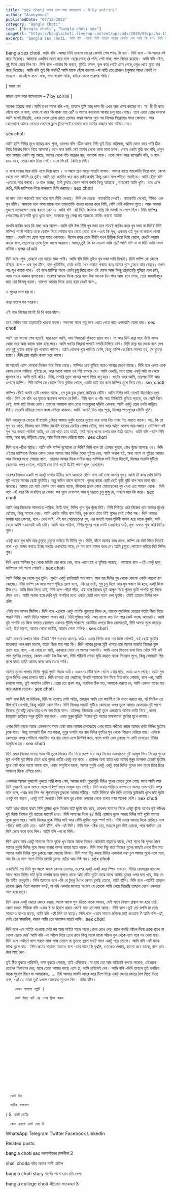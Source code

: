 ```yaml
---
title: "sex choti মাদার চোদ আর বাহেনচোদ – 8 by soirini"
author: "Anonymous"
publishedDate: "07/12/2022"
category: "Bangla Choti"
tags: ["bangla choti", "bangla choti sex"]
imageUrl: "https://banglachoti.live/wp-content/uploads/2020/08/pacha-150x150.jpg"
excerpt: "bangla sex choti. আমি বলি -আচ্ছা দিদি তাহলে মায়ের কেসটা শেষ পর্যন্ত কি হল। দিদি বলে – কি আবার নষ্ট করে দিয়েছে। আমাকে একদিন ফোন করে বলে -হয়ে গেছে রে পলি, পেট সাফ, পাপ বিদেয় হয়েছে। আমি বলি -ইস, দুষ্টু ট..."
---
```


bangla sex choti. আমি বলি -আচ্ছা দিদি তাহলে মায়ের কেসটা শেষ পর্যন্ত কি হল। দিদি বলে – কি আবার নষ্ট করে দিয়েছে। আমাকে একদিন ফোন করে বলে -হয়ে গেছে রে পলি, পেট সাফ, পাপ বিদেয় হয়েছে। আমি বলি -ইস, দুষ্টু টাকে মেরে দিল মা। দিদি বলে -আবার কি করবে, ফুর্তির ফসল, ভুল করে পেটে এসে গেছে,ওষুধ খেয়ে মুতে বার করে দিয়েছে। আমি বলি তুই কি বললি? আমি মাকে হেঁসে বললাম -যা নাতি তো তাহলে ঠাকুমার আদর পেলই না তাহলে। মা হেঁসে বলে -বাবা, মাথা খারাপ নাকি, বাইরে ফেলে তারপর শান্তি।


[
সমস্ত পর্ব


মাদার চোদ আর বাহেনচোদ – 7 by soirini
]


অনেক হয়েছে বাবা।আমি তখন মাকে বলি -মা, তাহলে তুমি আর দাদা কি এখন আর ওসব করছো না। মা  হি হি করে হেঁসে বলে ও বাবা, ওসব না করে কি থাকা যায় রে? ও আমার কারখানা আবার চালু হয়ে গেছে। তবে এবার তোর দাদাকে আমি বলেই দিয়েছি, এবার থেকে রোজ রাতে তোমার বাচ্চা আমার গুদে নয় নিজের নিরোধের মধ্যে ফেলবে। আর কোনভাবে আমার ভেতরে ফেললে ক্লাস টুয়েল্ভেই তোমায় ধরে আমার বাচ্ছার বাবা বানিয়ে দেব।


sex choti


আমি হাসি দিদির মুখে মায়ের কাণ্ড শুনে, তারপর বলি -ঠিক আছে দিদি তুই চিন্তা করিসনা, আমি যেমন করে পারি ঠিক গিয়ে নিরোধ কিনে নিয়ে আসবো। মনে মনে ভাবি নেই মামার থেকে কানা মামা ভাল। শেষে একটা বুদ্ধি বার করি, প্রসুন বলে আমার একটা বন্ধু আছে, আমার থেকে পাঁচ বছরের বড়, কলেজে পড়ে। ওকে ফোন করে ব্যাপারটা বলি, ও বলে হয়ে যাবে, তোর কোন চিন্তা নেই। ওকে দিয়েই  কিনিয়ে নিই।


ও বলে সন্ধের পরে বাড়ি এসে দিয়ে যাবে । ও আসে প্রায় সাড়ে সাতটা নাগাদ। আমার হাতে প্যাকেটটা দিয়ে বলে, কোথা থেকে মাল পটালি রে তুই। আমি তো কতদিন ধরে কত চেষ্টা করছি কিন্তু কোন মাল পটাতে পারছিনা। আমি হেঁসে বলি -তোকে পরে বলবো। ও বলে আচ্ছা, মাগী চুদতে কেমন লাগে বলবি কিন্তু আমাকে , তাহলেই আমি খুশি। ঘরে এসে দেখি, দিদি মাম্পিকে নিয়ে বাথরুমে হিসি করাচ্ছে। sex choti


মা দাদা বোন সকলেই অন্য ঘরে বসে টিভি দেখছে। দিদি কে ডেকে  প্যাকেটটা দেখাই। প্যাকেটটা দেখেই, দিদির  এক মুখ হাঁসি। আমাকে বলে আজ মাকে বলে তাড়াতাড়ি খাওয়া দাওয়া করে নিবি, বেশি দেরি করিসনা শুতে। আজ আমরা দুজনে অনেকক্ষণ সেক্স করবো কেমন। আমি বলি -হ্যাঁ দিদি, কালকে সত্যি কি ভালই না লেগে ছিল। দিদি মাম্পির পেচ্ছাপের জায়গাটা ধুতে ধুতে বলে, আজকে শুধু সেক্স নয় আজকে ফাকিং করবো আমরা।












দেখবি ফাকিং করে কি মজা আর আনন্দ।আমি বলি উফ দিদি খুব মজা হবে নারে? ফাকিং করে খুব মজা না দিদি? দিদি মাম্পির প্যান্ট পরিয়ে ওকে কোলে নিয়ে শোয়ার ঘরে যেতে যেতে বলে -ওযে কি সুখ, একবার ওই সুখ না করলে বোঝা যায়না। দেখবি মন ফ্রেশ হয়ে যাবে একবারে। বিশেষ করে তোর বীর্যটা যখন চিড়িক দিয়ে দিয়ে বেরবে, দেখবি আরাম কাকে বলে, ছেলেদের চোখ বুঁজে আসে আরামে। আচ্ছা,তুই কি ধন নাড়াস নাকি রে? আমি বলি না না দিদি আমি ওসব করিনা। sex choti


দিদি বলে -গুড ,তাহলে তো আরো মজা পাবি। আমি বলি দিদি তুইও খুব মজা পাবি নিশ্চই। দিদি মাম্পি কে কোলে বসিয়ে  বলে – এক মুখ হাঁসে, বলে খুউউউব, তোর ধনটা যখন পকাত পকাত করে আমার গুদে ঢুকবে আর বেরবে। তখন আঃ সুখ কাকে বলে। এই বলে মাম্পির গালে একটা চুমু দিয়ে বলে এই সোনা আজ কিন্তু তাড়াতাড়ি ঘুমিয়ে পড়া চাই, আজ মাকে একদন জ্বালাবেনা। তারপর আমার দিকে চেয়ে বলে উফ অনেক দিন পরে আজ হবে ওসব, তোর জামাইবাবুর দ্বারা তো কিসসু হয়না। তারপর আমার দিকে চেয়ে ছড়া কেটে বলে…


এ সুখের ভাগ হয় না।

বারে বারেও মন ভরেনা।

এই বলে নিজের মনেই খি খি করে হাঁসে।

তবে সেদিন আর তাড়াতাড়ি খাওয়া হয়না। সকলের সাথে গল্প করে খেতে খেতে রাত এগারোটা বেজে যায়। sex choti


আমি তো খাওয়া শেষ হতেই, ঘরে চলে আসি, দাদা সিগারেট ফুঁকতে ছাদে যায়। মা আর দিদি রান্না ঘরে এঁটো বাসন ধোয়া আর অন্য কাজে ব্যাস্ত হয়ে পরে। আমি খাটের বিছানা পলাটে মশারি টাঙ্গিয়ে রাখি। দিদি রান্না ঘর থেকে বলে দেখ তো দুষ্টু দুটোর কাকে ঘুম পারাতে পারিস। আমি বোনকে ঘুম পারিয়ে ফেলি, কিন্তু মাম্পি কে নিয়ে সমস্যা হয়, সে ঘুমতে চায়না। দিদি প্রায় বারটা নাগাদ ঘরে আসে।


মা আগেই এসে বোনকে নিজের ঘরে নিয়ে গেছে। মাম্পিও প্রায় ঘুমিয়ে পরেও আবার জেগে যাচ্ছে। দিদি বলে এবার ওকে কোল থেকে নামিয়ে  শুইয়ে দে, আর আস্তে আস্তে ওর পিঠ চাপড়ে দে। আমি দেখছি, মনে হচ্ছে একটু মাই না খেলে ঘুমোবে না। আমি তাই করি।  দিদি, মশারি তুলে আমার পাশে গিয়ে বাবু হয়ে। খাটের ধারে আমি, তারপর দিদি আর ওপাসে মাম্পি। দিদি মাম্পি কে কোলে নিয়ে ব্লাউজ খোলে, একটা মাই বার করে মাম্পির মুখে দিয়ে দেয়। sex choti


মাম্পির ঠোঁটে অমনি ঢেউ খেলতে থাকে , সে চুক চুক চুষছে মাইয়ের বোঁটা। আমি দিদির মাই দেখেই উত্তেজিত হয়ে পরি। দিদি কে বলি ওর ঘুমতে কতক্ষন লাগবে রে দিদি। দিদি বলে ও পাঁচ সাত মিনিটেই ঘুমিয়ে পড়বে, ওর পেটে খিদে নেই, যাস্ট মাই টানার নেশা। তারপর আমাকে বলে তোর পাতলুনের দড়িটা খোলনা, আমি একটু তোর ধনটা নাড়িয়ে দিই। তোরটা দাঁড়িয়ে গেলে কাজ এগিয়ে থাকবে। আমি  অমনি চিত হয়ে শুয়ে, নিজের পাতলুনের দড়িটা খুলি।


দিদি পাতলুনের ভেতর বাঁ হাতটা ঢুকিয়ে আমার নুনুটা হাতের মুঠোয় ধরে ওপর নিচ ওপর নিচ করতে থাকে। আঃ, কি যে সুখ হয় ওতে, নিজের ধনে দিদির মেয়েলি হাতের চেটোর পেলব ছোঁয়া, মনে ভরে আসে আনন্দ আর মজায়। বেশিক্ষন ওই সুখ সহ্য করতে পারিনা আমি, ধন তো খাড়া হয়ে যায়ই, সেই সাথে ধনের ডগায় মাল উঠে আসে। আমি বলি -ব্যাস দিদি ব্যাস, আর নয়, দাঁড়িয়ে গেছে, আর দিলে মাল বেরিয়ে যাবে। sex choti


দিদি বলে -ঠিক আছে। আমি বলি মাম্পি ঘুমোলো রে দিদি? দিদি বলে হ্যাঁ এইবার ঘুমবে, চোখ বুঁজে আসছে ওর। দিদি এইবার মাম্পিকে নিজের কোল থেকে আমার আর দিদির মধ্যে শুইয়ে দেয়, আমি অবাক হই, অন্য পাশে না শুইয়ে আমার আর নিজের মধ্যে শোয়ায় বলে। তারপর আমার দিকে সাইড হয়ে মাম্পিকে মাই দিতে দিতেই, নিজের সায়াটা ঘুটিয়ে কোমরের ওপর তোলে, শাড়িটা তো দিদি খাটে উঠেই পাশে খুলে রেখেছিল।


তারপর নিজের একটা পা একটু ওপরে উঠিয়ে বলে আমাকে হেঁসে বলে এই দেখ আমার গুদ। আমি হাঁ করে দেখি দিদির দুই পায়ের মাঝের ছোট্ট ফুটোটা। অল্প কদিন আগে কামানো, গুদের কাছে ছোট ছোট কুচি কুচি বাল সবে মাথা বার করেছে। আমার তো গাটা কেমন যেন করতে থাকে, জীবনের প্রথম কোন মেয়েছেলের গুদ দেখা এত সামনে থেকে। দিদি বলে -হাঁ করে কি দেখছিস রে বোকা, সব খুলে দেখালাম,আয় দু চারতে চুমু ফুমু দে, নাহলে হবে কি করে। sex choti


আমি আর নিজেকে সামলাতে পারিনা, উঠে বসে, দিদির গুদে মুখ গুঁজে দিই। দিদি শিউড়ে ওঠে নিজের গুদে আমার মুখের ছোঁয়ায়, কিন্তু সামলে নেয়। আমি একটা গভীর শ্বাস টানি, বুক ভরে টেনে নিই গুদের সেই সোঁদা গন্ধ। দিদি আমার মাথায় হাত বোলায়, বলে- দেখ ভাই, এই হল মেয়েছেলের গুদ, এর জন্যই সাড়া পৃথিবী পাগল হয়ে থাকে বুঝলি, আট থেকে আশি সকলেরই এটা চাই। আমি আর পারিনা, দিদির গুদের গন্ধে মনটা চনমনিয়ে ওঠে, মুখ  ঘষতে শুরু করি দিদির গুদে।


একটু করে মুখ ঘষি আর চুমুতে চুমুতে ভরিয়ে দি দিদির গুদ। দিদি, হাঁসে আমার কাণ্ড দেখে, মাম্পি কে মাই দিতে দিতেই বলে -খুব আদর করতে ইচ্ছে করছে ওখানটায় নারে, নে মন ভরে আদর করে নে।আমি চুমুতে সোহাগে ভরিয়ে দিই দিদির গুদ।

দিদি এবার মাম্পির মুখ থেকে মাইটা বের করে নেয়, বলে -মনে হয় ও ঘুমিয়ে পরেছে। আমাকে বলে -এই একটু ছাড়, মাম্পিকে ওই পাশে শোয়াই। sex choti


আমি দিদির গুদ থেকে মুখ তুলি। মুখটা একটু চ্যাটচ্যাটে মত লাগে, মনে হয় দিদির গুদ থেকে কোনো একটা পাতলা রস বেরচ্ছে। দিদি মাম্পি কে অন্য পাশে শুইয়ে রেখে বলে, -কি রে ভাই, শুধু চুমু দিলে আর মুখ ঘষলে কি হবে, একটু জিভ টিভ দে। আমি জিভ দিতে যাই, দিদি বলে -দাঁড়া দাঁড়া, এই বলে নিজের দুই আঙ্গুল দিয়ে গুদের দুটো পাপড়ি দুই দিকে টেনে ধরে। আমি অবাক হয়ে দেখি দুই পাপড়ির মধ্যে একটা ছোট্ট লাল মাংস ওলা ফুটো। ওটাই তাহলে দিদির লাল চেঁরা।


এটাই হল আসল জিনিস। দিদি বলে -প্রথমে একটু পাপড়ি গুলোতে জিভ দে, তারপর ফুটোটার ভেতরে যতটা জিভ দিতে পারবি দিবি। আমি দিদির আদেশ পালন করি। দিদি গুঙ্গিয়ে ওঠে -আঃ মাগো কত দিন পরে কেউ খাচ্ছে আমারটা। আমি দুই পাপড়ি তে জিভ বলাতে বোলাতে একবার পুঁটলি পাকানো কোটটার ওপরে জিভ বোলাতেই, দিদি অসহ্য সুখে কাতড়ে ওঠে, উফ মাগো, আমার সোনা ভাইটা, আমার সোনা মানিক। sex choti


আমি যতবার ওখানে জিভ ঠেকাই দিদি ততবার কাতড়ে ওঠে। এবার দিদির কথা মত জিভ বোলাই, ওই ছোট্ট ফুটোর মধ্যেকার লাল নরম মাংসে, যতটা জিভ যায় আর কি। দিদি আমার চুলের মুঠি খামচে ধরে আমার মাথাটা নিজের গুদে চেপে ধরে, বলে, -খা খেয়ে নে ভাই, একবারে খেয়ে নে আমার ওখানটা। আমি এবার জিভের ডগা দিয়ে খোঁচা দিই ওই লাল ফুটোর ভেতরে, কেমন একটা টক টক স্বাদ, দিদি শরীরটা মোড়া মুড়ি করতে থাকে নিদারুন সুখে, কিন্তু কোমরটা স্থির রাখে যাতে আমি আমার কাজ করে যেতে পারি।


আমার মুখের লালায় দিদির পুরো গুদটা ভিজে ওঠে। একসময় দিদি বলে -ব্যাস এবার ছাড়, সময় এসে গেছে। আমি মুখ তুলে দিদির ওপর চাপতে যাই। দিদি চাপতে তো দেয়ইনা, উলটে আমাকে টান দিয়ে চিত করে শোয়ায়, বলে -না, আমি চাপবো আজ, তুই অন্যদিন চাপিস। তোর তো প্রথম বার, পারবিনা ঠিক মত, আমাকে করতে দে, আমি একদম মনের মত করে করবো তোকে। sex choti


আমি বাধা দিই না দিদিকে, দিদি যা বলেছে সেটা সত্যি, তাছাড়া আমি তো জানিইনা কি ভাবে করতে হয়, হ্যাঁ ভিডিও তে নীল ছবি দেখেছি, কিন্তু করিনি কোন দিন। দিদি নিজের সায়াটা গুটিয়ে কোমরের ওপর তুলে আমার কোমরের দুই পাশে নিজের দুই হাঁটু রেখে তার ওপর ভর দিয়ে বসে। তারপর  নিজেকে একটু তুলে একহাতে আমার ধনটা নিয়ে , ধনের চামড়াটা ছাড়িয়ে ননুর মুণ্ডিটা বার করে। এবার নুনুর মুণ্ডিটা নিজের দুই পায়ের মাঝখানের ফুটোর মুখে লাগায়।


এবার দিদি আস্তে আস্তে এমনভাবে বসার চেষ্টা করে আমার তলপেটের ওপর যাতে শরীরের ভারে আমার ধনটা দিদির ফুটোয় ঢুকে যায়। কিন্তু ব্যাপারটা ঠিক মত হয়না, নুনুর ডগাটা বার বার দিদির ফুটোর মুখ থেকে পিছলে বেরিয়ে যায়। এদিকে কোমরের ওপর গোটানো সায়াটাও বার বার নেমে এসে ডিস্টার্ব করে, ফলে ধনটা কেন ঢুকছে না সেটা দেখতেও দিদির অসুবিধে হয়। sex choti


দিদি তখন নিজের সায়ার সামনেটা তুলে নিজের দাঁত দিয়ে চেপে ধরে আর নিজের একহাতের দুই আঙ্গুল দিয়ে নিজের গুদের দুই পাপড়ি দুই দিকে টেনে ধরে গুদের গর্তটা একটু বড় করে । তারপর অন্য হাতে ধরা আমার নুনুর মাশরুম হেডটা ফুটোর মুখে সেট করে আস্তে আস্তে বসে, এবার অসুবিধে হয়না, আমার নুনুটা একটু একটু করে দিদির গুদের লাল মাংস চিরে চিরে সামনের দিকে এগিয়ে চলে।


একসময় আমরা দুজনেই বুঝতে পারি কাজ শেষ, আমার ধনটা পুরোপুরি দিদির গুদের ভেতর ঢুকে গেছে ফলে আমি আর দিদি দুজনেই একে অপরে সাথে পরিপূর্ণ ভাবে সংযুক্ত হয়ে গেছি। দিদি এবার শান্তিতে ভাল্ভাবে আমার তলপেটের ওপর বসে বলে, -আঃ কত দিন পর পুরুষমানুষ ঢুকলো আমার শরীরে। আমি দিদিকে বলি দিদি তোমার ব্লাউজটা খুলে মাই দুটো একটু বার করনা , একটু মাই দেখবো।দিদি বলে ধুর বোকা ওপরের থেকে তলার মজা অনেক বেশি। sex choti


আমি তাও বায়না করায় দিদি ব্লাউজ খুলে নিজের মাই দুটো বার করে, তারপর সামনের দিকে একটু ঝুঁকে আমার দুই কাঁধের দুই দিকে নিজের দুই হাতের সাপোর্ট নেয়। দিদি সামনের দিকে ৪৫ ডিগ্রি এঙ্গেলে ঝুকে পড়ায় দিদির মাই দুটো আমার বুকে ঝুলে পরে। আমি নিজের বুকে দিদির মাই আর বোঁটা দুটোর মধুর স্পর্শ পাই। দিদি এবার আমার দিকে তাকিয়ে বলে -কিরে ভাই রেডি তো। আমি হাঁসি, বলি -হ্যাঁ দিদি। দিদি বলে -ঠিক তো, তাহলে চুদে দিই তোকে, পরে বলবিনা তো দিদি জোর করে করে দিল। আমি বলি -না না দিদি।


দিদি এবার আর একটু সামনের দিকে ঝুকে খুব আস্তে আস্তে নিজের কোমরটা নাড়াতে থাকে, সেই সাথে কি সুন্দর ভাবে আমার নুনুটা দিদির গুদে অন্দর বাহার অন্দর বাহার হতে থাকে। দিদি মাথা নিচু করে নিজের গুদের কাছটা দেখে ঠিক মত আমার ধনটা দিদির গুদে ঢুকছে আর বেরচ্ছে কিনা। দিদি মাথা নিচু করায় দিদির একমাথা লম্বা চুল আমার মুখে এসে পরে, আঃ কি যে ভাল লাগে দিদির রেশমি চুলের ছোঁয়া আর মিষ্ট গন্ধ। sex choti


একমিনিট মত দিদি খুব আস্তে আস্তে কোমর দোলায়, তারপর একটু একটু করে স্পিড বাড়ায়। দিদির কোমরের নাচনের সাথে সাথে দিদির মাই দুটো থলথল করে দুলতে থাকে আর বোঁটা দুটো মাঝে মাঝে আমার বুকের ওপর ঘসা খায়, উফ সে কি স্বর্গীয় অনুভুতি। দিদি আমাকে বলে -কি রে টুবলু ?দেখ কেমন চুদছি তোকে, আমি হাঁসি। দিদি বলে -আমিই তাহলে তোকে প্রথম এঁটো করলাম বল?, মা যদি একবার জানতে পারেনা যে তোকে আমি খেয়ে নিয়েছি তাহলে খেপে একবারে লাল হয়ে যাবে।


দিদি এখন একটু জোরে জোরে করায়, আস্তে আস্তে সুখ উঠতে থাকে আমার, সেই সাথে নিশ্বাস প্রশ্বাস ঘন হয়ে ওঠে। কোন রকমে দিদিকে বলি -কেন ? মা হিংসে করবে কেন? মার তো দাদা আছে। দিদি বলে -তুই তো বললি মা তোর সামনেও কাপড় ছাড়ে, আমি বলি -হ্যাঁ দিদি তা ছাড়ে। দিদি বলে -তোর সামনে মলিকে মাই খাওয়ায় ? আমি বলি -হ্যাঁ, সেটা তো স্বাভাবিক, কারন আমি তো সারাক্ষন ঘরেই থাকি। sex choti


দিদি বলে -যে মাইটা খাওয়ায় সেটা নয় অন্য মাইটা মাঝে মাঝে খোলা রেখে দেয়, মানে বলছি আঁচল দিয়ে ঢেকে রাখে না খোলা ছেড়ে দেয়’ আমি বলি -না আঁচল দিয়ে ঢেখে রাখে কিন্তু মাঝে মাঝে আঁচল বুক থেকে খসে পরে সব দেখা যায়। দিদি বলে -আঁচল খসে পরলে সঙ্গে সঙ্গে তোলে না তুলতে ভুলে যায়? মানে একটু পরে তোলে। আমি বলি -হ্যাঁ মাঝে মাঝে ভুলে যায়। দিদি কোমর নাচাতে নাচাতে বলে -তার মানে কি বুঝলি, তোকেও দেখায়, কায়দা করে ডাকে, বলে আয় দেব আয় দেব।


তুই ঠিক বুঝতে পারিসনি, দাদা বুঝতে পেরছে, তাই এগিয়েছে।মা হয়ে তো আর ডাইরেক্ট বলতে পারেনা, এইভাবে তোদের সিগন্যাল দেয়, মানে তোরা আমার কাছে এসে চা, আমি চাইলেই দেব। আমি বলি -দিদি তাহলে তুই বলছিস মাকে সুযোগ দিলে মা আমাকেও…… দিদি আমার গালটা আদর করে টিপে দিয়ে একটু জোরে জোরে ঠাপ দিতে দিতে বলে, -হ্যাঁ রে বোকা তুই এগলে তোকেও সুযোগ দিত। আমি হাঁসি।


 
 
 
        কেমন লাগলো গল্পটি ?      
 
        ভোট দিতে হার্ট এর ওপর ক্লিক করুন      
 
 
 
 
 
 
 
 
 
 
 
 
 
 
 
 
 
 
 
 
 
      ভোট দিন    
 
      সার্বিক ফলাফল 
 / 5. মোট ভোটঃ 
 
 
      কেও এখনো ভোট দেয় নি    
 
 
 
 
WhatsApp
Telegram
Twitter
Facebook
LinkedIn




Related posts:






bangla choti sex লকডাউনের রাসলীলা 2




shali choda বউর অভাব শালী মেটাল




bangla choti story নার্সের সাথে চরম রতি খেলা




bangla college choti ঐন্দ্রিলার সাতকাহন 3

